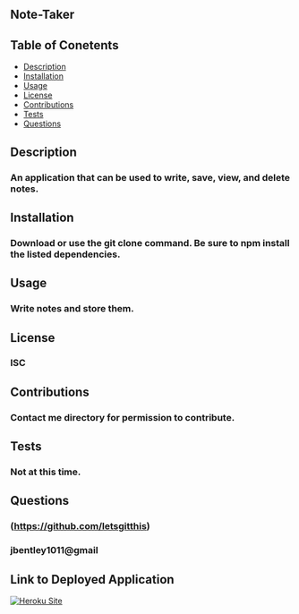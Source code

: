 ## Note-Taker

## Table of Conetents
* [Description](#description)
* [Installation](#installation)
* [Usage](#usage)
* [License](#licenses)
* [Contributions](#contributions)
* [Tests](#tests)
* [Questions](#questions)
    
## Description
### An application that can be used to write, save, view, and delete notes. 
    
## Installation
### Download or use the git clone command. Be sure to npm install the listed dependencies.
    
## Usage
### Write notes and store them.

## License
### ISC

## Contributions
### Contact me directory for permission to contribute.

## Tests
### Not at this time.

## Questions
### (https://github.com/letsgitthis)
### jbentley1011@gmail

## Link to Deployed Application
[![Heroku Site]({})]({https://note-taker-johnbentley.herokuapp.com/} "Heroku site")
<!-- [![Alternate Text]({image-url})]({video-url} "Link Title") -->